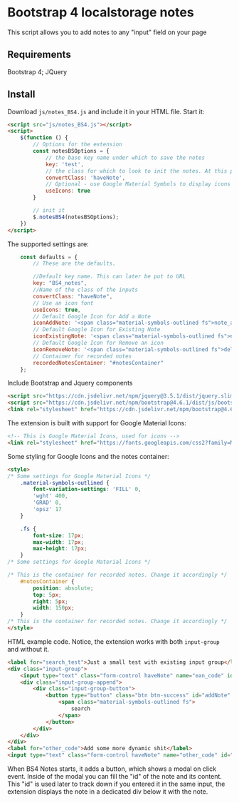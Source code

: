 # Bootstrap 4 localstorage notes

This script allows you to add notes to any "input" field on your page

## Requirements

Bootstrap 4; JQuery

## Install

Download ```js/notes_BS4.js``` and include it in your HTML file. Start it:
```html
<script src="js/notes_BS4.js"></script>
<script>
    $(function () {
        // Options for the extension
        const notesBSOptions = {
            // the base key name under which to save the notes
            key: 'test',
            // the class for which to look to init the notes. At this point ths MUST by input
            convertClass: 'haveNote',
            // Optional - use Google Material Symbols to display icons
            useIcons: true
        }

        // init it
        $.notesBS4(notesBSOptions);
    })
</script>
```
The supported settings are:
```javascript
    const defaults = {
        // These are the defaults.

        //Default key name. This can later be put to URL
        key: "BS4_notes",
        //Name of the class of the inputs
        convertClass: "haveNote",
        // Use an icon font
        useIcons: true,
        // Default Google Icon for Add a Note
        iconAddNote: '<span class="material-symbols-outlined fs">note_add</span>',
        // Default Google Icon for Existing Note
        iconExistingNote: '<span class="material-symbols-outlined fs">note</span>',
        // Default Google Icon for Remove an icon
        iconRemoveNote: '<span class="material-symbols-outlined fs">delete</span>',
        // Container for recorded notes
        recordedNotesContainer: "#notesContainer"
    };
```
Include Bootstrap and Jquery components
```html
<script src="https://cdn.jsdelivr.net/npm/jquery@3.5.1/dist/jquery.slim.min.js" integrity="sha384-DfXdz2htPH0lsSSs5nCTpuj/zy4C+OGpamoFVy38MVBnE+IbbVYUew+OrCXaRkfj" crossorigin="anonymous"></script>
<script src="https://cdn.jsdelivr.net/npm/bootstrap@4.6.1/dist/js/bootstrap.bundle.min.js" integrity="sha384-fQybjgWLrvvRgtW6bFlB7jaZrFsaBXjsOMm/tB9LTS58ONXgqbR9W8oWht/amnpF" crossorigin="anonymous"></script>
<link rel="stylesheet" href="https://cdn.jsdelivr.net/npm/bootstrap@4.6.1/dist/css/bootstrap.min.css" integrity="sha384-zCbKRCUGaJDkqS1kPbPd7TveP5iyJE0EjAuZQTgFLD2ylzuqKfdKlfG/eSrtxUkn" crossorigin="anonymous">
```
The extension is built with support for Google Material Icons:
```html
<!-- This is Google Material Icons, used for icons -->
<link rel="stylesheet" href="https://fonts.googleapis.com/css2?family=Material+Symbols+Outlined"/>
```
Some styling for Google Icons and the notes container:
```html
<style>
/* Some settings for Google Material Icons */
    .material-symbols-outlined {
        font-variation-settings: 'FILL' 0,
        'wght' 400,
        'GRAD' 0,
        'opsz' 17
    }

    .fs {
        font-size: 17px;
        max-width: 17px;
        max-height: 17px;
    }
/* Some settings for Google Material Icons */

/* This is the container for recorded notes. Change it accordingly */
    #notesContainer {
        position: absolute;
        top: 5px;
        right: 5px;
        width: 150px;
    }
/* This is the container for recorded notes. Change it accordingly */
</style>
```
HTML example code. Notice, the extension works with both ```input-group``` and without it.
```html
<label for="search_test">Just a small test with existing input group</label>
<div class="input-group">
    <input type="text" class="form-control haveNote" name="ean_code" id="search_test"/>
    <div class="input-group-append">
        <div class="input-group-button">
            <button type="button" class="btn btn-success" id="addNote" data-toggle="modal" data-target="#addNoteModal">
                <span class="material-symbols-outlined fs">
                    search
                </span>
            </button>
        </div>
    </div>
</div>
<label for="other_code">Add some more dynamic shit</label>
<input type="text" class="form-control haveNote" name="other_code" id="other_code" data-note-title="Dynamic note"/>
```
When BS4 Notes starts, it adds a button, which shows a modal on click event. Inside of the modal you can fill the "id" of the note and its content. This "id" is used later to track down if you entered it in the same input, the extension displays the note in a dedicated div below it with the note.